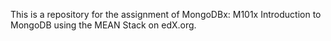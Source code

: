 This is a repository for the assignment of MongoDBx: M101x Introduction to MongoDB using the MEAN Stack on edX.org.

